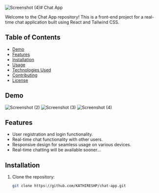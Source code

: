 ![Screenshot (4)](https://github.com/KATHIRESHP/chat-app-client/assets/101267341/9afc3104-85c0-46af-8db1-b596a0cab470)# Chat App

Welcome to the Chat App repository! This is a front-end project for a real-time chat application built using React and Tailwind CSS.

## Table of Contents

- [Demo](#demo)
- [Features](#features)
- [Installation](#installation)
- [Usage](#usage)
- [Technologies Used](#technologies-used)
- [Contributing](#contributing)
- [License](#license)

## Demo

![Screenshot (2)](https://github.com/KATHIRESHP/chat-app-client/assets/101267341/77702e1e-4a4b-4734-9701-44c0ab113f2a)
![Screenshot (3)](https://github.com/KATHIRESHP/chat-app-client/assets/101267341/20e93ca8-7b82-4ba8-84d0-d4899cac3dda)
![Screenshot (4)](https://github.com/KATHIRESHP/chat-app-client/assets/101267341/026e8441-ffe8-4581-8fd3-74add2d2b109)




## Features

- User registration and login functionality.
- Real-time chat functionality with other users.
- Responsive design for seamless usage on various devices.
- Real-time chatting will be available sooner...

## Installation

1. Clone the repository:

   ```bash
   git clone https://github.com/KATHIRESHP/chat-app.git
